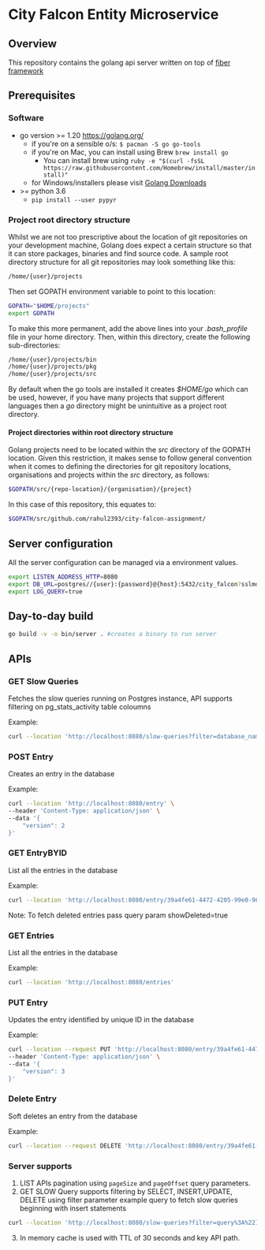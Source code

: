 # City Falcon Entity Microservice

## Overview

This repository contains the golang api server written on top of [fiber framework](https://github.com/gofiber/fiber)

## Prerequisites

### Software

- go version &gt;= 1.20 <https://golang.org/>
    - if you're on a sensible o/s: `$ pacman -S go go-tools`
    - if you're on Mac, you can install using Brew `brew install go`
        - You can install brew using `ruby -e "$(curl -fsSL https://raw.githubusercontent.com/Homebrew/install/master/install)"`
    - for Windows/installers please visit [Golang Downloads](https://golang.org/dl/)
- &gt;= python 3.6
    - `pip install --user pypyr`

### Project root directory structure

Whilst we are not too prescriptive about the location of git repositories on your development machine, Golang does expect a certain structure so that it can store packages, binaries and find source code.  A sample root directory structure for all git repositories may look something like this:

```bash
/home/{user}/projects
```

Then set GOPATH environment variable to point to this location:

```bash
GOPATH="$HOME/projects"
export GOPATH
```

To make this more permanent, add the above lines into your *.bash_profile* file in your home directory.
Then, within this directory, create the following sub-directories:

```bash
/home/{user}/projects/bin
/home/{user}/projects/pkg
/home/{user}/projects/src
```

By default when the go tools are installed it creates *$HOME/go* which can be used, however, if you have many projects that support different languages then a *go* directory might be unintuitive as a project root directory.

#### Project directories within root directory structure

Golang projects need to be located within the *src* directory of the GOPATH location.  Given this restriction, it makes sense to follow general convention when it comes to defining the directories for git repository locations, organisations and projects within the *src* directory, as follows:

```bash
$GOPATH/src/{repo-location}/{organisation}/{project}
```

In this case of this repository, this equates to:

```bash
$GOPATH/src/github.com/rahul2393/city-falcon-assignment/
```

## Server configuration

All the server configuration can be managed via a environment values.

```bash
export LISTEN_ADDRESS_HTTP=8080
export DB_URL=postgres//{user}:{password}@{host}:5432/city_falcon?sslmode=disable
export LOG_QUERY=true
```

## Day-to-day build

```bash
go build -v -o bin/server . #creates a binary to run server
```

## APIs

### GET Slow Queries

Fetches the slow queries running on Postgres instance, API supports filtering on pg_stats_activity table coloumns

Example:
```bash
curl --location 'http://localhost:8080/slow-queries?filter=database_name!%3D%22%22'
```

### POST Entry

Creates an entry in the database

Example:
```bash
curl --location 'http://localhost:8080/entry' \
--header 'Content-Type: application/json' \
--data '{
    "version": 2
}'
```


### GET EntryBYID

List all the entries in the database

Example:
```bash
curl --location 'http://localhost:8080/entry/39a4fe61-4472-4205-99e0-96aa5258b1ab'
```

Note: To fetch deleted entries pass query param showDeleted=true

### GET Entries

List all the entries in the database

Example:
```bash
curl --location 'http://localhost:8080/entries'
```

### PUT Entry

Updates the entry identified by unique ID in the database

Example:
```bash
curl --location --request PUT 'http://localhost:8080/entry/39a4fe61-4472-4205-99e0-96aa5258b1ab?updateMask=version' \
--header 'Content-Type: application/json' \
--data '{
    "version": 3
}'
```

### Delete Entry

Soft deletes an entry from the database

Example:
```bash
curl --location --request DELETE 'http://localhost:8080/entry/39a4fe61-4472-4205-99e0-96aa5258b1ab'
```

### Server supports

1) LIST APIs pagination using `pageSize` and `pageOffset` query parameters.
2) GET SLOW Query supports filtering by SELECT, INSERT,UPDATE, DELETE using filter parameter
example query to fetch slow queries beginning with insert statements
```bash
curl --location 'http://localhost:8080/slow-queries?filter=query%3A%22INSERT%22'
```
3) In memory cache is used with TTL of 30 seconds and key API path.
